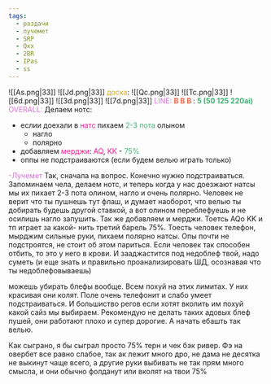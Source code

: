 ```yaml
---
tags:
  - раздачи
  - лучемет
  - SRP
  - Qxx
  - 2BR
  - IPas
  - ss
---
```

![[As.png|33]] ![[Jd.png|33]]   <span style="color:rgb(218, 165, 32)">доска</span>: ![[Qc.png|33]] ![[Tc.png|33]] ![[6d.png|33]]    ![[3d.png|33]]    ![[7d.png|33]]
<span style="color:rgb(218, 112, 214)">LINE:</span> <span style="font-weight:bold; color:rgb(255, 99, 71)">B B B </span>: <span style="font-weight:bold; color:rgb(60, 179, 113)">5 (50 125 220ai)</span>
<span style="color:rgb(218, 112, 214)">OVERALL:</span> Делаем нотс:
- еслии доехали в <span style="color:rgb(255, 20, 147)">натс</span> пихаем <span style="color:rgb(60, 179, 113)">2-3 пота</span> олыном
	- нагло
	- полярно
- добавляем <span style="color:rgb(255, 20, 147)">мерджи</span>: <span style="color:rgb(255, 20, 147)">AQ</span>, <span style="color:rgb(255, 20, 147)">KK</span> - <span style="color:rgb(60, 179, 113)">75%</span>
- оппы не подстраиваются (если будем велью играть только)

<span style="color:rgb(218, 112, 214)">-Лучемет</span>
Так, сначала на вопрос. Конечно нужно подстраиваться. Запоминаем чела, делаем нотс, и теперь когда у нас доезжают натсы мы их пихает 2-3 пота олином, нагло и очень полярно. Человек не верит что ты пушнешь тут флаш, и думает наоборот, что велью ты добирать будешь другой ставкой, а вот олином переблефуешь и не осилишь нагло запушить. Так же добавляем и мерджи. Тоетсь AQo KK и тп играет за какой- нить третий барель 75%. Тоесть человек телефон, мырджим сильные руки, пихаем полярно натсы. Опы почти не подстроятся, не стоит об этом париться. Если человек так способен отбить, то это у него в крови. И зааджастится под недоблеф твой, надо суметь (и еще знать и правильно проанализировать ШД, осознавая что ты недоблефовываешь)

можешь убирать блефы вообще. Всем похуй на этих лимитах. У них красивая они колят. Поле очень телефонит и слабо умеет подстраиваться. И большиство регов если хотят вколить им похуй какой сайз мы выбираем.
Рекомендую не делать таких адовых блеф пушей, они работают плохо и супер дорогие. А начать ебашть так велью.

Как сыграно, я бы сыграл просто 75% терн и чек бэк ривер. Фэ на овербет все равно слабое, так ак лежит много дро, не дама не десятка не выкинут чаще всего, а другие руки выбивать не так прям много смысла, и они обычно фолданут или вколят на твои 75%